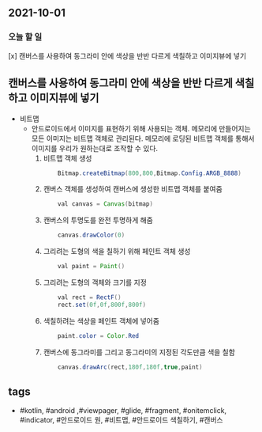 ## 2021-10-01

### 오늘 할 일

  [x] 캔버스를 사용하여 동그라미 안에 색상을 반반 다르게 색칠하고 이미지뷰에 넣기

## 캔버스를 사용하여 동그라미 안에 색상을 반반 다르게 색칠하고 이미지뷰에 넣기
* 비트맵
	- 안드로이드에서 이미지를 표현하기 위해 사용되는 객체. 메모리에 만들어지는 모든 이미지는 비트맵 객체로 관리된다. 메모리에 로딩된 비트맵 객체를 통해서 이미지를 우리가 원하는대로 조작할 수 있다.
		1. 비트맵 객체 생성
			```java 
				Bitmap.createBitmap(800,800,Bitmap.Config.ARGB_8888)
			```
		2. 캔버스 객체를 생성하여 캔버스에 생성한 비트맵 객체를 붙여줌
			```java
				val canvas = Canvas(bitmap)
			```
		3. 캔버스의 투명도를 완전 투명하게 해줌
			```java
				canvas.drawColor(0)
			```
		4. 그리려는 도형의 색을 칠하기 위해 페인트 객체 생성
			```java
				val paint = Paint()
			```
		5. 그리려는 도형의 객체와 크기를 지정
			```java
				val rect = RectF()
				rect.set(0f,0f,800f,800f)
			```
		6. 색칠하려는 색상을 페인트 객체에 넣어줌
			```java
				paint.color = Color.Red
			```
		7. 캔버스에 동그라미를 그리고 동그라미의 지정된 각도만큼 색을 칠함
			```java
				canvas.drawArc(rect,180f,180f,true,paint)
			```



## tags
-  \#kotlin, \#android ,\#viewpager, \#glide, \#fragment, \#onitemclick, \#indicator, \#안드로이드 원, \#비트맵, \#안드로이드 색칠하기, \#캔버스

